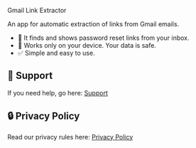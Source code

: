 Gmail Link Extractor

An app for automatic extraction of links from Gmail emails.

- 📩 It finds and shows password reset links from your inbox.
- 🔐 Works only on your device. Your data is safe.
- ✅ Simple and easy to use.

## 🔧 Support
If you need help, go here: [Support](https://m4e5tro.github.io/gmail-api/support.html)

## 🔒 Privacy Policy
Read our privacy rules here: [Privacy Policy](https://m4e5tro.github.io/gmail-api/privacy-policy.html)
